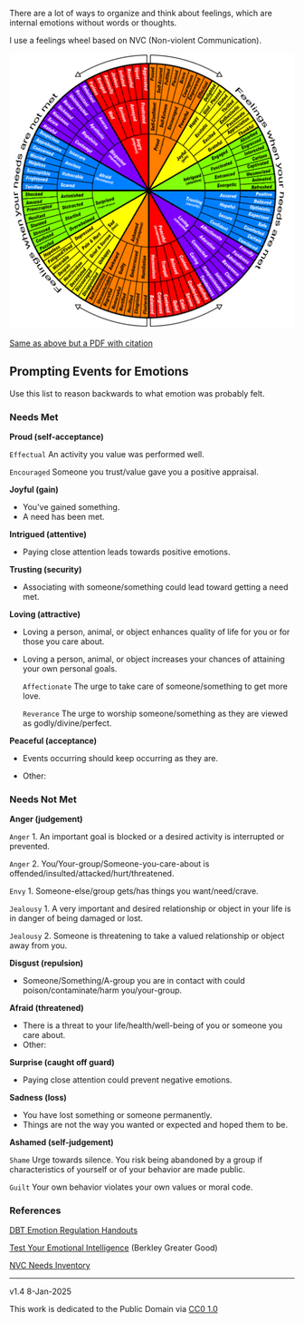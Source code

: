 ﻿There are a lot of ways to organize and think about feelings, which are internal emotions without words or thoughts. 

I use a feelings wheel based on NVC (Non-violent Communication).

![Feelings Wheel](images/sitwithariadne-nvc-feelings-wheel.png)

[Same as above but a PDF with citation](archive/non-violent-communications-feelings-wheel.pdf)

## Prompting Events for Emotions

Use this list to reason backwards to what emotion was probably felt.

### Needs Met 

**Proud (self-acceptance)**

`Effectual` An activity you value was performed well.

`Encouraged` Someone you trust/value gave you a positive appraisal.

**Joyful (gain)**
* You've gained something.
* A need has been met.

**Intrigued (attentive)**

* Paying close attention leads towards positive emotions.

**Trusting (security)**

* Associating with someone/something could lead toward getting a need met.

**Loving (attractive)**

* Loving a person, animal, or object enhances quality of life for you or for those you care about.

* Loving a person, animal, or object increases your chances of attaining your own personal goals.

	`Affectionate` The urge to take care of someone/something to get more love.

	`Reverance` The urge to worship someone/something as they are viewed as godly/divine/perfect.

**Peaceful (acceptance)**

* Events occurring should keep occurring as they are.

* Other:

### Needs Not Met

**Anger (judgement)** 

`Anger` 1. An important goal is blocked or a desired activity is interrupted or prevented.

`Anger` 2. You/Your-group/Someone-you-care-about is offended/insulted/attacked/hurt/threatened.

`Envy` 1. Someone-else/group gets/has things you want/need/crave.

`Jealousy` 1. A very important and desired relationship or object in your life is in danger of being damaged or lost.

`Jealousy` 2. Someone is threatening to take a valued relationship or object away from you.

**Disgust (repulsion)** 

* Someone/Something/A-group you are in contact with could poison/contaminate/harm you/your-group.

**Afraid (threatened)**

* There is a threat to your life/health/well-being of you or someone you care about.
* Other:

**Surprise (caught off guard)**

* Paying close attention could prevent negative emotions.

**Sadness (loss)** 

* You have lost something or someone permanently.
* Things are not the way you wanted or expected and hoped them to be.

**Ashamed (self-judgement)**

`Shame` Urge towards silence. You risk being abandoned by a group if characteristics of yourself or of your behavior are made public.

`Guilt` Your own behavior violates your own values or moral code.


### References

[DBT Emotion Regulation Handouts](https://mydoctor.kaiserpermanente.org/ncal/Images/Emotion%20Regulation%20DBT%20Skills%20ADA%2004292020_tcm75-1598999.pdf)  

[Test Your Emotional Intelligence](https://greatergood.berkeley.edu/quizzes/ei_quiz) (Berkley Greater Good)

[NVC Needs Inventory](https://www.nonviolentcommunication.com/wp-content/uploads/2019/07/feelings_needs.pdf)

-----

v1.4 8-Jan-2025

This work is dedicated to the Public Domain via [CC0 1.0](https://creativecommons.org/publicdomain/zero/1.0/)